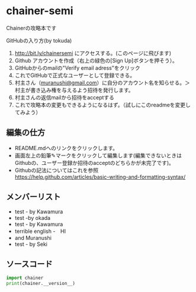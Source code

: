 # chainer-semi
Chainerの攻略本です

GitHubの入り方(by tokuda)

1. http://bit.ly/chainersemi にアクセスする。(このページに飛びます)
2. Github アカウントを作成（右上の緑色の[Sign Up]ボタンを押そう）。
5. GitHubからのmailの"Verify email adress"をクリック
6. これでGitHubで正式なユーザーとして登録できる。
3. 村主さん（muranushi@gmail.com）に自分のアカウント名を知らせる。＞村主が書き込み権を与えるよう招待を発行します。
4. 村主さんの返信mailから招待をacceptする
7. これで攻略本の変更もできるようになるはず。（試しにこのreadmeを変更してみよう）

## 編集の仕方
- README.mdへのリンクをクリックします。
- 画面左上の鉛筆✎マークをクリックして編集します(編集できないときはGithubの、ユーザー登録か招待のacceptのどちらかが未完了です)。
- Githubの記法についてはこれを参照 https://help.github.com/articles/basic-writing-and-formatting-syntax/

## メンバーリスト

- test - by Kawamura
- test -by okada
- test - by Kawamura
- terrible english
-　HI
- and Muranushi
- test - by Seki

## ソースコード

```python
import chainer
print(chainer.__version__)
```


